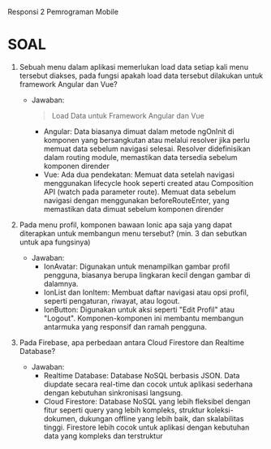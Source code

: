 Responsi 2 Pemrograman Mobile

# SOAL
1. Sebuah menu dalam aplikasi memerlukan load data setiap kali menu tersebut diakses, pada fungsi apakah load data tersebut dilakukan untuk framework Angular dan Vue?
   - Jawaban:
      > Load Data untuk Framework Angular dan Vue
      - Angular: Data biasanya dimuat dalam metode ngOnInit di komponen yang bersangkutan atau melalui resolver jika perlu memuat data sebelum navigasi selesai. Resolver didefinisikan dalam routing module, memastikan data tersedia sebelum komponen dirender​
      - Vue: Ada dua pendekatan:
      Memuat data setelah navigasi menggunakan lifecycle hook seperti created atau Composition API (watch pada parameter route).
      Memuat data sebelum navigasi dengan menggunakan beforeRouteEnter, yang memastikan data dimuat sebelum komponen dirender
   
2. Pada menu profil, komponen bawaan Ionic apa saja yang dapat diterapkan untuk membangun menu tersebut? (min. 3 dan sebutkan untuk apa fungsinya)
   - Jawaban:
      - IonAvatar: Digunakan untuk menampilkan gambar profil pengguna, biasanya berupa lingkaran kecil dengan gambar di dalamnya.
      - IonList dan IonItem: Membuat daftar navigasi atau opsi profil, seperti pengaturan, riwayat, atau logout.
      - IonButton: Digunakan untuk aksi seperti "Edit Profil" atau "Logout".
      Komponen-komponen ini membantu membangun antarmuka yang responsif dan ramah pengguna.
   
3. Pada Firebase, apa perbedaan antara Cloud Firestore dan Realtime Database?
   - Jawaban:
      - Realtime Database: Database NoSQL berbasis JSON. Data diupdate secara real-time dan cocok untuk aplikasi sederhana dengan kebutuhan sinkronisasi langsung.
      - Cloud Firestore: Database NoSQL yang lebih fleksibel dengan fitur seperti query yang lebih kompleks, struktur koleksi-dokumen, dukungan offline yang lebih baik, dan skalabilitas tinggi. Firestore lebih cocok untuk aplikasi dengan kebutuhan data yang kompleks dan terstruktur
